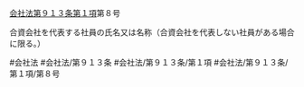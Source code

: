 [会社法第９１３条第１項](会社法＿＿＿＿第９１３条第１項)第８号

合資会社を代表する社員の氏名又は名称（合資会社を代表しない社員がある場合に限る。）


#会社法
#会社法/第９１３条
#会社法/第９１３条/第１項
#会社法/第９１３条/第１項/第８号
